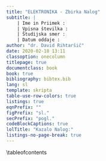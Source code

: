 ```yaml
---
title: "ELEKTRONIKA - Zbirka Nalog"
subtitle: |
    | Ime in Priimek :
    | Vpisna številka :
    | Študijska smer :
    | Datum oddaje :
author: "dr. David Rihtaršič"
date: 2020-02-18 13:11
classoption: onecolumn
titlepage: true
documentclass: book
book: true
bibliography: bibtex.bib
lang: sl
template: skripta
table-use-row-colors: true
listings: true
eqnPrefix: ""
figPrefix: "sl."
secPrefix: "pogl."
codeBlockCaptions: true
lolTitle: "Kazalo Nalog:"
listings-no-page-break: true
---
```


\tableofcontents

